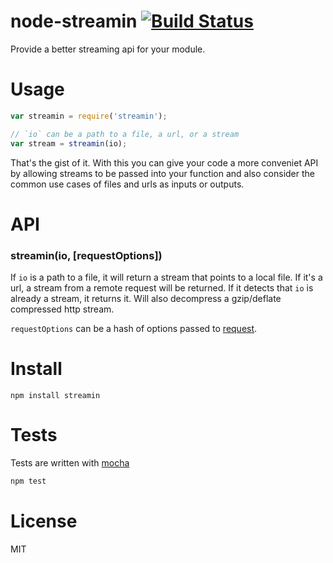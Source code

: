 # node-streamin [![Build Status](https://secure.travis-ci.org/fent/node-streamin.png)](http://travis-ci.org/fent/node-streamin)

Provide a better streaming api for your module.


# Usage

```js
var streamin = require('streamin');

// `io` can be a path to a file, a url, or a stream
var stream = streamin(io);
```

That's the gist of it. With this you can give your code a more conveniet API by allowing streams to be passed into your function and also consider the common use cases of files and urls as inputs or outputs.


# API
### streamin(io, [requestOptions])

If `io` is a path to a file, it will return a stream that points to a local file. If it's a url, a stream from a remote request will be returned. If it detects that `io` is already a stream, it returns it. Will also decompress a gzip/deflate compressed http stream.

`requestOptions` can be a hash of options passed to [request](https://github.com/mikeal/request).


# Install

    npm install streamin


# Tests
Tests are written with [mocha](http://visionmedia.github.com/mocha/)

```bash
npm test
```

# License
MIT
